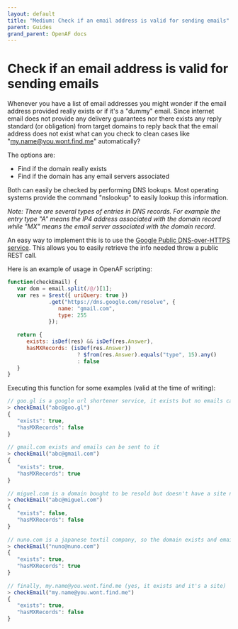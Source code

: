 ```yaml
---
layout: default
title: "Medium: Check if an email address is valid for sending emails"
parent: Guides
grand_parent: OpenAF docs
---
```


# Check if an email address is valid for sending emails

Whenever you have a list of email addresses you might wonder if the email address provided really exists or if it's a "dummy" email. Since internet email does not provide any delivery guarantees nor there exists any reply standard (or obligation) from target domains to reply back that the email address does not exist what can you check to clean cases like "my.name@you.wont.find.me" automatically?

The options are:
  * Find if the domain really exists
  * Find if the domain has any email servers associated

Both can easily be checked by performing DNS lookups. Most operating systems provide the command "nslookup" to easily lookup this information.

_Note: There are several types of entries in DNS records. For example the entry type "A" means the IP4 address associated with the domain record while "MX" means the email server associated with the domain record._

An easy way to implement this is to use the [Google Public DNS-over-HTTPS service](https://developers.google.com/speed/public-dns/docs/dns-over-https). This allows you to easily retrieve the info needed throw a public REST call.

Here is an example of usage in OpenAF scripting:

````javascript
function(checkEmail) {
   var dom = email.split(/@/)[1]; 
   var res = $rest({ uriQuery: true })
             .get("https://dns.google.com/resolve", { 
                name: "gmail.com", 
                type: 255 
             });
 
   return { 
      exists: isDef(res) && isDef(res.Answer),
      hasMXRecords: (isDef(res.Answer)) 
                      ? $from(res.Answer).equals("type", 15).any()
                      : false
   } 
}
````

Executing this function for some examples (valid at the time of writing):

````javascript
// goo.gl is a google url shortener service, it exists but no emails can't be sent to it
> checkEmail("abc@goo.gl") 
{
   "exists": true,
   "hasMXRecords": false
}
 
// gmail.com exists and emails can be sent to it
> checkEmail("abc@gmail.com") 
{
   "exists": true,
   "hasMXRecords": true
}
 
// miguel.com is a domain bought to be resold but doesn't have a site nor email can be sent to it
> checkEmail("abc@miguel.com")
{
   "exists": false,
   "hasMXRecords": false
}
 
// nuno.com is a japanese textil company, so the domain exists and emails can be sent to it
> checkEmail("nuno@nuno.com")
{
   "exists": true,
   "hasMXRecords": true
}
 
// finally, my.name@you.wont.find.me (yes, it exists and it's a site)
> checkEmail("my.name@you.wont.find.me")
{
   "exists": true,
   "hasMXRecords": false
}
````